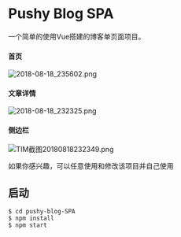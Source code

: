 # Pushy Blog SPA

一个简单的使用Vue搭建的博客单页面项目。

#### 首页

![2018-08-18_235602.png](https://i.loli.net/2018/08/18/5b7841a4a3dea.png)

#### 文章详情

![2018-08-18_232325.png](https://i.loli.net/2018/08/18/5b783a41b26ab.png)

#### 侧边栏

![TIM截图20180818232349.png](https://i.loli.net/2018/08/18/5b783a41bb880.png)

如果你感兴趣，可以任意使用和修改该项目并自己使用

## 启动

```
$ cd pushy-blog-SPA
$ npm install
$ npm start
```

